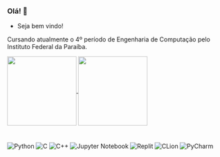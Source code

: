 ### Olá! 👋

-  Seja bem vindo!

Cursando atualmente o 4º período de Engenharia de Computação pelo Instituto Federal da Paraíba.

<a href="https://github.com/anuraghazra/github-readme-stats">
  <img height="160em" align="center" src="https://github-readme-stats.vercel.app/api?username=wesley1wilson&count_private=true&show_icons=true&theme=aura&hide_border=true"/>
</a>
<a href="https://github.com/anuraghazra/convoychat">
  <img height="160em" align="center" src="https://github-readme-stats.vercel.app/api/top-langs/?username=wesley1wilson&theme=aura&hide=CMake&layout=compact&hide_border=true" />
</a>

<h1> </h1>

![Python](https://img.shields.io/badge/python-3670A0?style=for-the-badge&logo=python&logoColor=ffdd54)
![C](https://img.shields.io/badge/c-%2300599C.svg?style=for-the-badge&logo=c&logoColor=white)
![C++](https://img.shields.io/badge/c++-%2300599C.svg?style=for-the-badge&logo=c%2B%2B&logoColor=white)
![Jupyter Notebook](https://img.shields.io/badge/jupyter-%23FA0F00.svg?style=for-the-badge&logo=jupyter&logoColor=white)
![Replit](https://img.shields.io/badge/Replit-DD1200?style=for-the-badge&logo=Replit&logoColor=white)
![CLion](https://img.shields.io/badge/CLion-black?style=for-the-badge&logo=clion&logoColor=white)
![PyCharm](https://img.shields.io/badge/pycharm-143?style=for-the-badge&logo=pycharm&logoColor=black&color=black&labelColor=green)
